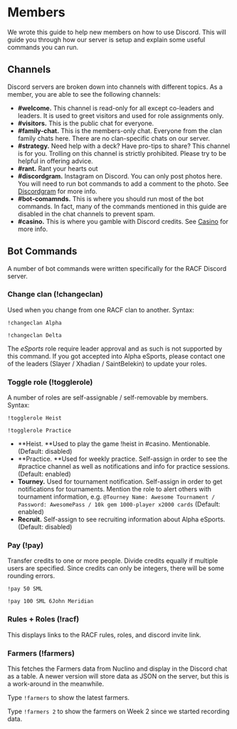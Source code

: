 # Members

We wrote this guide to help new members on how to use Discord. This will guide you through how our server is setup and explain some useful commands you can run.

## Channels

Discord servers are broken down into channels with different topics. As a member, you are able to see the following channels:

- **#welcome.** This channel is read-only for all except co-leaders and leaders. It is used to greet visitors and used for role assignments only.
- **#visitors.** This is the public chat for everyone.
- **#family-chat.** This is the members-only chat. Everyone from the clan family chats here. There are no clan-specific chats on our server.
- **#strategy.** Need help with a deck? Have pro-tips to share? This channel is for you. Trolling on this channel is strictly prohibited. Please try to be helpful in offering advice.
- **#rant.** Rant your hearts out
- **#discordgram.** Instagram on Discord. You can only post photos here. You will need to run bot commands to add a comment to the photo. See [Discordgram](discordgram.md) for more info.
- **#bot-comamnds.** This is where you should run most of the bot commands. In fact, many of the commands mentioned in this guide are disabled in the chat channels to prevent spam.
- **#casino.** This is where you gamble with Discord credits. See [Casino](casino.md) for more info.

## Bot Commands

A number of bot commands were written specifically for the RACF Discord server.

### Change clan (!changeclan)

Used when you change from one RACF clan to another. Syntax:

`!changeclan Alpha`

`!changeclan Delta`

The *eSports* role require leader approval and as such is not supported by this command. If you got accepted into Alpha eSports, please contact one of the leaders (Slayer / Xhadian / SaintBelekin) to update your roles.

### Toggle role (!togglerole)

A number of roles are self-assignable / self-removable by members. Syntax:

`!togglerole Heist`

`!togglerole Practice`

* **Heist. **Used to play the game !heist in #casino. Mentionable. (Default: disabled)
* **Practice. **Used for weekly practice. Self-assign in order to see the #practice channel as well as notifications and info for practice sessions. (Default: enabled)
* **Tourney.** Used for tournament notification. Self-assign in order to get notifications for tournaments. Mention the role to alert others with tournament information, e.g. `@Tourney Name: Awesome Tournament / Password: AwesomePass / 10k gem 1000-player x2000 cards` (Default: enabled)
* **Recruit.** Self-assign to see recruiting information about Alpha eSports. (Default: disabled)


### Pay (!pay)

Transfer credits to one or more people. Divide credits equally if multiple users are specified. Since credits can only be integers, there will be some rounding errors.

`!pay 50 SML`

`!pay 100 SML 6John Meridian`

### Rules + Roles (!racf)

This displays links to the RACF rules, roles, and discord invite link.

### Farmers (!farmers)

This fetches the Farmers data from Nuclino and display in the Discord chat as a table. A newer version will store data as JSON on the server, but this is a work-around in the meanwhile.

Type `!farmers` to show the latest farmers.

Type `!farmers 2` to show the farmers on Week 2 since we started recording data.
